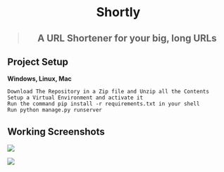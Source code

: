 <h1 align="center"> Shortly </h1>

> <h2 align="center"> A URL Shortener for your big, long URLs </h2>

## Project Setup

**Windows, Linux, Mac**
```
Download The Repository in a Zip file and Unzip all the Contents
Setup a Virtual Environment and activate it
Run the command pip install -r requirements.txt in your shell
Run python manage.py runserver
```

## Working Screenshots

![](https://user-images.githubusercontent.com/43826054/110950401-d0093080-8369-11eb-8ef8-4081f994a5be.png)

![](https://user-images.githubusercontent.com/43826054/110950428-d7303e80-8369-11eb-9b93-87c5014431bb.png)


